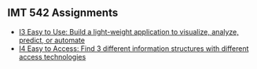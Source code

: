 ## IMT 542 Assignments

- [I3 Easy to Use: Build a light-weight application to visualize, analyze, predict, or automate](https://github.com/xinshuoLei/IMT542/tree/I3)
- [I4 Easy to Access: Find 3 different information structures with different access technologies](https://github.com/xinshuoLei/IMT542/tree/I4)